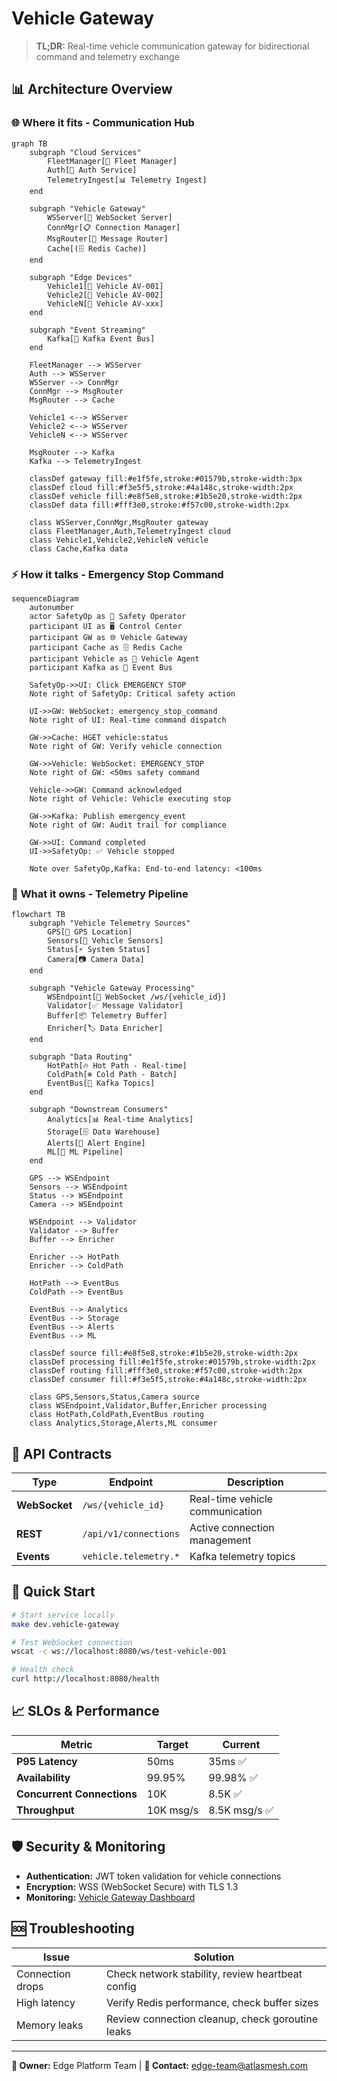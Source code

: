 # Vehicle Gateway

> **TL;DR:** Real-time vehicle communication gateway for bidirectional command and telemetry exchange

## 📊 **Architecture Overview**

### 🌐 **Where it fits** - Communication Hub
```mermaid
graph TB
    subgraph "Cloud Services"
        FleetManager[🚛 Fleet Manager]
        Auth[🔐 Auth Service]
        TelemetryIngest[📊 Telemetry Ingest]
    end
    
    subgraph "Vehicle Gateway"
        WSServer[🔌 WebSocket Server]
        ConnMgr[📋 Connection Manager]
        MsgRouter[📨 Message Router]
        Cache[(🗄️ Redis Cache)]
    end
    
    subgraph "Edge Devices"
        Vehicle1[🚗 Vehicle AV-001]
        Vehicle2[🚗 Vehicle AV-002]
        VehicleN[🚗 Vehicle AV-xxx]
    end
    
    subgraph "Event Streaming"
        Kafka[📨 Kafka Event Bus]
    end
    
    FleetManager --> WSServer
    Auth --> WSServer
    WSServer --> ConnMgr
    ConnMgr --> MsgRouter
    MsgRouter --> Cache
    
    Vehicle1 <--> WSServer
    Vehicle2 <--> WSServer
    VehicleN <--> WSServer
    
    MsgRouter --> Kafka
    Kafka --> TelemetryIngest
    
    classDef gateway fill:#e1f5fe,stroke:#01579b,stroke-width:3px
    classDef cloud fill:#f3e5f5,stroke:#4a148c,stroke-width:2px
    classDef vehicle fill:#e8f5e8,stroke:#1b5e20,stroke-width:2px
    classDef data fill:#fff3e0,stroke:#f57c00,stroke-width:2px
    
    class WSServer,ConnMgr,MsgRouter gateway
    class FleetManager,Auth,TelemetryIngest cloud
    class Vehicle1,Vehicle2,VehicleN vehicle
    class Cache,Kafka data
```

### ⚡ **How it talks** - Emergency Stop Command
```mermaid
sequenceDiagram
    autonumber
    actor SafetyOp as 🚨 Safety Operator
    participant UI as 🖥️ Control Center
    participant GW as 🌐 Vehicle Gateway
    participant Cache as 🗄️ Redis Cache
    participant Vehicle as 🚗 Vehicle Agent
    participant Kafka as 📨 Event Bus
    
    SafetyOp->>UI: Click EMERGENCY STOP
    Note right of SafetyOp: Critical safety action
    
    UI->>GW: WebSocket: emergency_stop_command
    Note right of UI: Real-time command dispatch
    
    GW->>Cache: HGET vehicle:status
    Note right of GW: Verify vehicle connection
    
    GW->>Vehicle: WebSocket: EMERGENCY_STOP
    Note right of GW: <50ms safety command
    
    Vehicle->>GW: Command acknowledged
    Note right of Vehicle: Vehicle executing stop
    
    GW->>Kafka: Publish emergency_event
    Note right of GW: Audit trail for compliance
    
    GW->>UI: Command completed
    UI->>SafetyOp: ✅ Vehicle stopped
    
    Note over SafetyOp,Kafka: End-to-end latency: <100ms
```

### 📡 **What it owns** - Telemetry Pipeline
```mermaid
flowchart TB
    subgraph "Vehicle Telemetry Sources"
        GPS[📍 GPS Location]
        Sensors[🔧 Vehicle Sensors]
        Status[⚡ System Status]
        Camera[📷 Camera Data]
    end
    
    subgraph "Vehicle Gateway Processing"
        WSEndpoint[🔌 WebSocket /ws/{vehicle_id}]
        Validator[✅ Message Validator]
        Buffer[📦 Telemetry Buffer]
        Enricher[🏷️ Data Enricher]
    end
    
    subgraph "Data Routing"
        HotPath[🔥 Hot Path - Real-time]
        ColdPath[❄️ Cold Path - Batch]
        EventBus[📨 Kafka Topics]
    end
    
    subgraph "Downstream Consumers"
        Analytics[📊 Real-time Analytics]
        Storage[🗄️ Data Warehouse]
        Alerts[🚨 Alert Engine]
        ML[🤖 ML Pipeline]
    end
    
    GPS --> WSEndpoint
    Sensors --> WSEndpoint
    Status --> WSEndpoint
    Camera --> WSEndpoint
    
    WSEndpoint --> Validator
    Validator --> Buffer
    Buffer --> Enricher
    
    Enricher --> HotPath
    Enricher --> ColdPath
    
    HotPath --> EventBus
    ColdPath --> EventBus
    
    EventBus --> Analytics
    EventBus --> Storage
    EventBus --> Alerts
    EventBus --> ML
    
    classDef source fill:#e8f5e8,stroke:#1b5e20,stroke-width:2px
    classDef processing fill:#e1f5fe,stroke:#01579b,stroke-width:2px
    classDef routing fill:#fff3e0,stroke:#f57c00,stroke-width:2px
    classDef consumer fill:#f3e5f5,stroke:#4a148c,stroke-width:2px
    
    class GPS,Sensors,Status,Camera source
    class WSEndpoint,Validator,Buffer,Enricher processing
    class HotPath,ColdPath,EventBus routing
    class Analytics,Storage,Alerts,ML consumer
```

## 🔗 **API Contracts**

| Type | Endpoint | Description |
|------|----------|-------------|
| **WebSocket** | `/ws/{vehicle_id}` | Real-time vehicle communication |
| **REST** | `/api/v1/connections` | Active connection management |
| **Events** | `vehicle.telemetry.*` | Kafka telemetry topics |

## 🚀 **Quick Start**

```bash
# Start service locally
make dev.vehicle-gateway

# Test WebSocket connection
wscat -c ws://localhost:8080/ws/test-vehicle-001

# Health check
curl http://localhost:8080/health
```

## 📈 **SLOs & Performance**

| Metric | Target | Current |
|--------|--------|---------|
| **P95 Latency** | 50ms | 35ms ✅ |
| **Availability** | 99.95% | 99.98% ✅ |
| **Concurrent Connections** | 10K | 8.5K ✅ |
| **Throughput** | 10K msg/s | 8.5K msg/s ✅ |

## 🛡️ **Security & Monitoring**

- **Authentication:** JWT token validation for vehicle connections
- **Encryption:** WSS (WebSocket Secure) with TLS 1.3
- **Monitoring:** [Vehicle Gateway Dashboard](https://grafana.atlasmesh.com/d/vehicle-gateway)

## 🆘 **Troubleshooting**

| Issue | Solution |
|-------|----------|
| Connection drops | Check network stability, review heartbeat config |
| High latency | Verify Redis performance, check buffer sizes |
| Memory leaks | Review connection cleanup, check goroutine leaks |

---

**🎯 Owner:** Edge Platform Team | **📧 Contact:** edge-team@atlasmesh.com